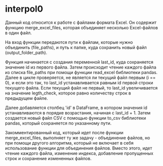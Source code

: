 # interpol0
Данный код относится к работе с файлами формата Excel. Он содержит функцию merge_excel_files, которая объединяет несколько Excel-файлов в один файл. 

На вход функции передаются пути к файлам, которые нужно объединить (file_paths), и путь к папке, куда сохранить новый файл (output_folder_path). 

Функция начинается с создания переменной last_id, куда сохраняется значение id из первого файла. Затем происходит чтение каждого файла из списка file_paths при помощи функции read_excel библиотеки pandas. Далее в цикле проверяется, не является ли текущий файл первым (i == 0), и если это так, то last_id устанавливается равным id первой строки текущего файла. Если текущий файл не первый, то last_id увеличивается на значение legth_check, которое равно количеству строк в предыдущем файле. 

Далее добавляется столбец 'id' в DataFrame, в котором значения id устанавливаются в порядке возрастания, начиная с last_id + 1. Затем создается новый файл CSV с помощью функции to_csv библиотеки pandas, который сохраняется по указанному пути. 

Закомментированный код, который идет после функции merge_excel_files, выполняет ту же задачу - объединение файлов, но при помощи другого алгоритма, который не включает в себя использование функции для объединения файлов. Вместо этого, идет чтение каждого файла, изменение индекса, добавление пропущенных строк и сохранение измененных файлов.